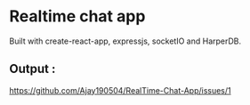 # Realtime chat app

Built with create-react-app, expressjs, socketIO and HarperDB.

## Output :

https://github.com/Ajay190504/RealTime-Chat-App/issues/1
